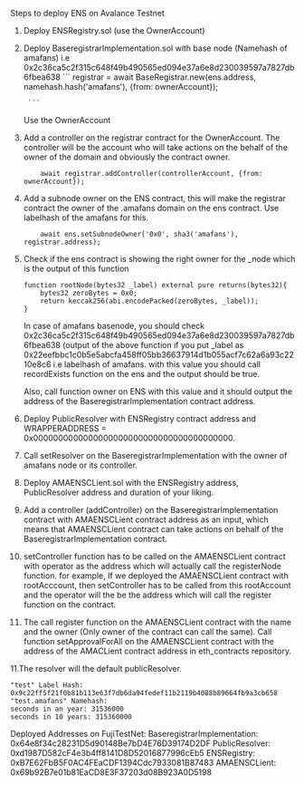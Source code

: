 


Steps to deploy ENS on Avalance Testnet

1. Deploy ENSRegistry.sol (use the OwnerAccount)
2. Deploy BaseregistrarImplementation.sol with base node (Namehash of amafans) i.e 0x2c36ca5c2f315c648f49b490565ed094e37a6e8d230039597a7827db6fbea638
        ```
		registrar = await BaseRegistrar.new(ens.address, namehash.hash('amafans'), {from: ownerAccount});
		
        ```
    Use the OwnerAccount
3. Add a controller on the registrar contract for the OwnerAccount. The controller will be the account who will take actions on the behalf of the owner of 
the domain and obviously the contract owner.
    ```
		await registrar.addController(controllerAccount, {from: ownerAccount});
    ```
4. Add a subnode owner on the ENS contract, this will make the registrar contract the owner of the .amafans domain on the ens contract.
   Use labelhash of the amafans for this.

    ```
		await ens.setSubnodeOwner('0x0', sha3('amafans'), registrar.address);
    ```
5. Check if the ens contract is showing the right owner for the _node which is the output of this function 
    ```
    function rootNode(bytes32 _label) external pure returns(bytes32){
        bytes32 zeroBytes = 0x0;
        return keccak256(abi.encodePacked(zeroBytes, _label));
    }
    ```
    In case of amafans basenode, you should check 0x2c36ca5c2f315c648f49b490565ed094e37a6e8d230039597a7827db6fbea638 (output of the above function if 
        you put _label as 0x22eefbbc1c0b5e5abcfa458ff05bb36637914d1b055acf7c62a6a93c2210e8c6 i.e labelhash of amafans.
    with this value you should call recordExists function on the ens and the output should be true.
    
    Also, call function owner on ENS with this value and it should output the address of the BaseregistrarImplementation contract address.
    
6. Deploy PublicResolver with ENSRegistry contract address and WRAPPERADDRESS = 0x0000000000000000000000000000000000000000.
7. Call setResolver on the BaseregistrarImplementation with the owner of amafans node or its controller.
8. Deploy AMAENSCLient.sol with the ENSRegistry address, PublicResolver address and duration of your liking.
9. Add a controller (addController) on the BaseregistrarImplementation contract with AMAENSCLient contract address as an input, which means that 
AMAENSCLient contract can take actions on behalf of the BaseregistrarImplementation contract.
10. setController function has to be called on the AMAENSCLient contract with operator as the address which will actually call the 
registerNode function. for example, If we deployed the AMAENSCLient contract with rootAcccount, then setController has to be called 
from this rootAccount and the operator will the be the address which will call the register function on the contract.
10. The call register function on the AMAENSCLient contract with the name and the owner (Only owner of the contract can call the same).
Call function setApprovalForAll on the AMAENSCLient contract with the address of the AMACLient contract address in eth_contracts repository.

11.The resolver will the default publicResolver.


    "test" Label Hash: 0x9c22ff5f21f0b81b113e63f7db6da94fedef11b2119b4088b89664fb9a3cb658
    "test.amafans" Namehash: 
    seconds in an year: 31536000
    seconds in 10 years: 315360000
    
Deployed Addresses on FujiTestNet:
BaseregistrarImplementation: 0x64e8f34c28231D5d90148Be7bD4E76D39174D2DF
PublicResolver: 0xd1987D582cF4e3b4ff8141D8D52016877996cEb5
ENSRegistry: 0xB7E62FbB5F0AC4FEaCDF1394Cdc7933081B87483
AMAENSCLient: 0x69b92B7e01b81EaCD8E3F37203d08B923A0D5198





